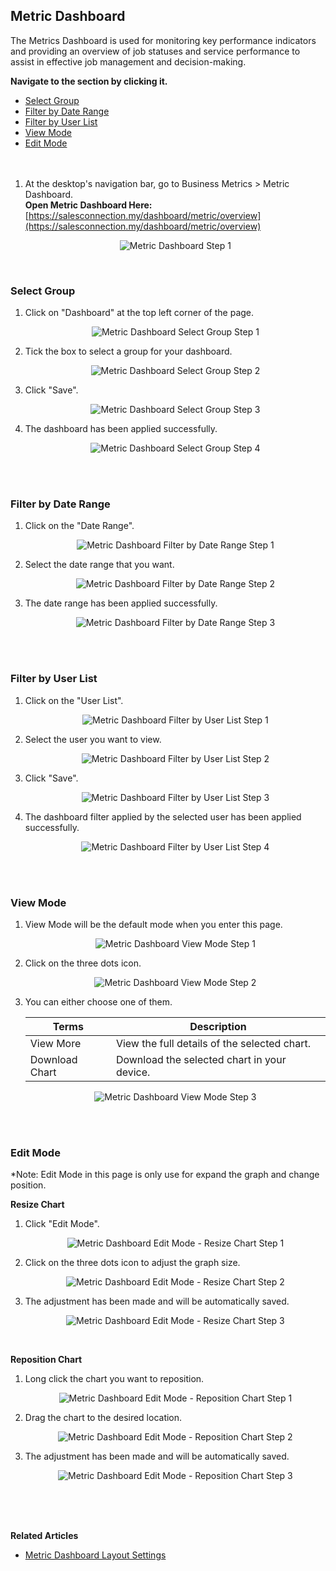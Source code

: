 
## Metric Dashboard

The Metrics Dashboard is used for monitoring key performance indicators and providing an overview of job statuses and service performance to assist in effective job management and decision-making.

**Navigate to the section by clicking it.**<br>

- [Select Group](#section1)<br>
- [Filter by Date Range](#section2)<br>
- [Filter by User List](#section3)<br>
- [View Mode](#section4)<br>
- [Edit Mode](#section5)
<br><br><br>

1. At the desktop's navigation bar, go to Business Metrics > Metric Dashboard.<br>
   **Open Metric Dashboard Here:** [https://salesconnection.my/dashboard/metric/overview](https://salesconnection.my/dashboard/metric/overview)

   <p align="center">
     <img src="img2/Metric_Dashboard_Step_1.png" alt="Metric Dashboard Step 1">
   </p>
   <br>

<a id="section1"></a>

### Select Group

1. Click on "Dashboard" at the top left corner of the page.

   <p align="center">
     <img src="img2/Metric_Dashboard_Select_Group_Step_1.png" alt="Metric Dashboard Select Group Step 1">
   </p>

2. Tick the box to select a group for your dashboard.

   <p align="center">
     <img src="img2/Metric_Dashboard_Select_Group_Step_2.png" alt="Metric Dashboard Select Group Step 2">
   </p>

3. Click "Save".

   <p align="center">
     <img src="img2/Metric_Dashboard_Select_Group_Step_3.png" alt="Metric Dashboard Select Group Step 3">
   </p>

4. The dashboard has been applied successfully.

   <p align="center">
     <img src="img2/Metric_Dashboard_Select_Group_Step_4.png" alt="Metric Dashboard Select Group Step 4">
   </p>
   <br><br>

<a id="section2"></a>

### Filter by Date Range

1. Click on the "Date Range".

   <p align="center">
     <img src="img2/Metric_Dashboard_Filter_by_Date_Range_Step_1.png" alt="Metric Dashboard Filter by Date Range Step 1">
   </p>

2. Select the date range that you want.

   <p align="center">
     <img src="img2/Metric_Dashboard_Filter_by_Date_Range_Step_2.png" alt="Metric Dashboard Filter by Date Range Step 2">
   </p>

3. The date range has been applied successfully.

   <p align="center">
     <img src="img2/Metric_Dashboard_Filter_by_Date_Range_Step_3.png" alt="Metric Dashboard Filter by Date Range Step 3">
   </p>
   <br><br>

<a id="section3"></a>

### Filter by User List

1. Click on the "User List".

   <p align="center">
     <img src="img2/Metric_Dashboard_Filter_by_User_List_Step_1.png" alt="Metric Dashboard Filter by User List Step 1">
   </p>

2. Select the user you want to view.

   <p align="center">
     <img src="img2/Metric_Dashboard_Filter_by_User_List_Step_2.png" alt="Metric Dashboard Filter by User List Step 2">
   </p>

3. Click "Save".

   <p align="center">
     <img src="img2/Metric_Dashboard_Filter_by_User_List_Step_3.png" alt="Metric Dashboard Filter by User List Step 3">
   </p>

4. The dashboard filter applied by the selected user has been applied successfully.

   <p align="center">
     <img src="img2/Metric_Dashboard_Filter_by_User_List_Step_4.png" alt="Metric Dashboard Filter by User List Step 4">
   </p>
   <br><br>

<a id="section4"></a>

### View Mode

1. View Mode will be the default mode when you enter this page.

   <p align="center">
     <img src="img2/Metric_Dashboard_View_Mode_Step_1.png" alt="Metric Dashboard View Mode Step 1">
   </p>

2. Click on the three dots icon.

   <p align="center">
     <img src="img2/Metric_Dashboard_View_Mode_Step_2.png" alt="Metric Dashboard View Mode Step 2">
   </p>

3. You can either choose one of them.

   | Terms | Description |
   |-------|-------------|
   | View More | View the full details of the selected chart. |
   | Download Chart | Download the selected chart in your device. |

   <p align="center">
     <img src="img2/Metric_Dashboard_View_Mode_Step_3.png" alt="Metric Dashboard View Mode Step 3">
   </p>
   <br><br>

<a id="section5"></a>

### Edit Mode

*Note: Edit Mode in this page is only use for expand the graph and change position.<br>

**Resize Chart**

1. Click "Edit Mode".

   <p align="center">
     <img src="img2/Metric_Dashboard_Edit_Mode_Step_1.png" alt="Metric Dashboard Edit Mode - Resize Chart Step 1">
   </p>

2. Click on the three dots icon to adjust the graph size.

   <p align="center">
     <img src="img2/Metric_Dashboard_Edit_Mode_Step_2.png" alt="Metric Dashboard Edit Mode - Resize Chart Step 2">
   </p>

3. The adjustment has been made and will be automatically saved.

   <p align="center">
     <img src="img2/Metric_Dashboard_Edit_Mode_Step_3.png" alt="Metric Dashboard Edit Mode - Resize Chart Step 3">
   </p>
   <br>
   
**Reposition Chart**

1. Long click the chart you want to reposition.

   <p align="center">
     <img src="img2/Metric_Dashboard_Reposition_Chart_Step_1.png" alt="Metric Dashboard Edit Mode - Reposition Chart Step 1">
   </p>

2. Drag the chart to the desired location.

   <p align="center">
     <img src="img2/Metric_Dashboard_Reposition_Chart_Step_2.png" alt="Metric Dashboard Edit Mode - Reposition Chart Step 2">
   </p>

3. The adjustment has been made and will be automatically saved.

   <p align="center">
     <img src="img2/Metric_Dashboard_Reposition_Chart_Step_3.png" alt="Metric Dashboard Edit Mode - Reposition Chart Step 3">
   </p>
   <br><br><br>

**Related Articles**<br>
- [Metric Dashboard Layout Settings](Metric_Dashboard_Layout_Settings.md)

<!-- [Link Text](https://salesconnection.github.io/Sales-Connection-Support/Metric_Dashboard.html) -->
